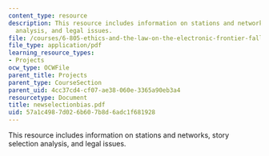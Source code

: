 ```yaml
---
content_type: resource
description: This resource includes information on stations and networks, story selection
  analysis, and legal issues.
file: /courses/6-805-ethics-and-the-law-on-the-electronic-frontier-fall-2005/57a1c4987d026b607b8d6adc1f681928_newselectionbias.pdf
file_type: application/pdf
learning_resource_types:
- Projects
ocw_type: OCWFile
parent_title: Projects
parent_type: CourseSection
parent_uid: 4cc37cd4-cf07-ae38-060e-3365a90eb3a4
resourcetype: Document
title: newselectionbias.pdf
uid: 57a1c498-7d02-6b60-7b8d-6adc1f681928
---
```

This resource includes information on stations and networks, story selection analysis, and legal issues.

